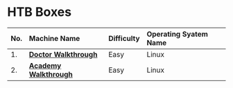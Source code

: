 # HTB Boxes <br/>
 |No.| Machine Name | Difficulty | Operating Syatem Name |
 |:--|:-------------|:-----------|:----------------------|
 |1. |  [**Doctor Walkthrough**](https://shubham-singh.medium.com/doctor-htb-walkthrough-70bcb9eedefd)| Easy | Linux |
 |2. |  [**Academy Walkthrough**](https://shubham-singh.medium.com/academy-hackthebox-walkthrough-9102c5d79dee)| Easy | Linux |
